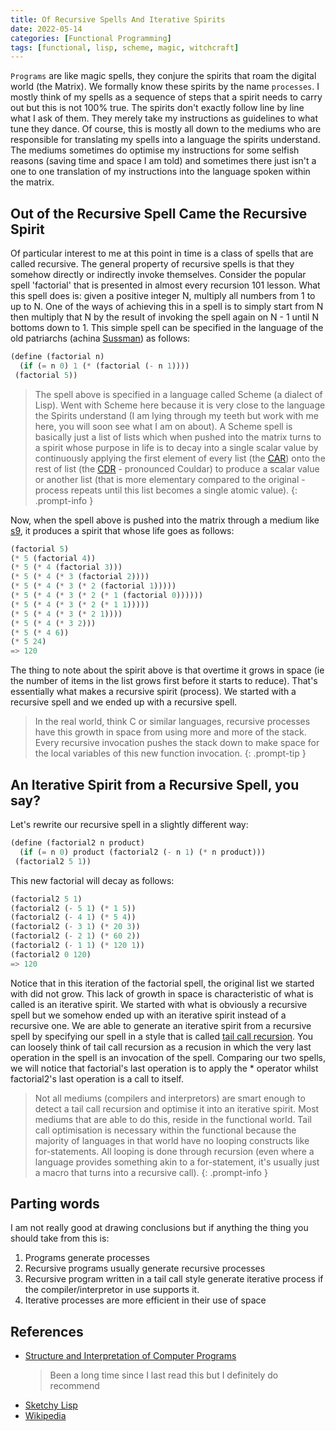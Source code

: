 ```yaml
---
title: Of Recursive Spells And Iterative Spirits
date: 2022-05-14
categories: [Functional Programming]
tags: [functional, lisp, scheme, magic, witchcraft]
---
```


`Programs` are like magic spells, they conjure the spirits that roam the
digital world (the Matrix). We formally know these spirits by the name
`processes`. I mostly think of my spells as a sequence of steps that a spirit
needs to carry out but this is not 100% true. The spirits don't exactly follow
line by line what I ask of them. They merely take my instructions as guidelines
to what tune they dance. Of course, this is mostly all down to the mediums who
are responsible for translating my spells into a language the spirits
understand. The mediums sometimes do optimise my instructions for some selfish
reasons (saving time and space I am told) and sometimes there just isn't a one
to one translation of my instructions into the language spoken within the matrix.


## Out of the Recursive Spell Came the Recursive Spirit

Of particular interest to me at this point in time is a class of spells
that are called recursive. The general property of recursive spells is that
they somehow directly or indirectly invoke themselves. Consider the popular
spell 'factorial' that is presented in almost every recursion 101 lesson.
What this spell does is: given a positive integer N, multiply all numbers
from 1 to up to N. One of the ways of achieving this in a spell is to simply
start from N then multiply that N by the result of invoking the spell again
on N - 1 until N bottoms down to 1. This simple spell can be specified in the
language of the old patriarchs (achina
[Sussman](http://catb.org/jargon/html/koans.html#id3141241)) as follows:

```scheme
(define (factorial n)
  (if (= n 0) 1 (* (factorial (- n 1))))
 (factorial 5))
```

> The spell above is specified in a language called Scheme (a dialect
of Lisp). Went with Scheme here because it is very close to the language
the Spirits understand (I am lying through my teeth but work with me here,
you will soon see what I am on about). A Scheme spell is basically just
a list of lists which when pushed into the matrix turns to a spirit whose
purpose in life is to decay into a single scalar value by continuously
applying the first element of every list (the
[CAR](https://en.wikipedia.org/wiki/CAR_and_CDR)) onto the rest of list
(the [CDR](https://en.wikipedia.org/wiki/CAR_and_CDR) - pronounced Couldar)
to produce a scalar value or another list (that is more elementary
compared to the original - process repeats until this list becomes a single
atomic value).
{: .prompt-info }

Now, when the spell above is pushed into the matrix through a medium like
[s9](https://github.com/reflectionalist/S9fES), it produces a spirit that
whose life goes as follows:

```scheme
(factorial 5)
(* 5 (factorial 4))
(* 5 (* 4 (factorial 3)))
(* 5 (* 4 (* 3 (factorial 2))))
(* 5 (* 4 (* 3 (* 2 (factorial 1)))))
(* 5 (* 4 (* 3 (* 2 (* 1 (factorial 0))))))
(* 5 (* 4 (* 3 (* 2 (* 1 1)))))
(* 5 (* 4 (* 3 (* 2 1))))
(* 5 (* 4 (* 3 2)))
(* 5 (* 4 6))
(* 5 24)
=> 120
```

The thing to note about the spirit above is that overtime it grows in
space (ie the number of items in the list grows first before it starts
to reduce). That's essentially what makes a recursive spirit (process).
We started with a recursive spell and we ended up with a recursive spell.

> In the real world, think C or similar languages, recursive processes
have this growth in space from using more and more of the stack. Every
recursive invocation pushes the stack down to make space for the local
variables of this new function invocation.
{: .prompt-tip }

## An Iterative Spirit from a Recursive Spell, you say?

Let's rewrite our recursive spell in a slightly different way:

```scheme
(define (factorial2 n product)
  (if (= n 0) product (factorial2 (- n 1) (* n product)))
 (factorial2 5 1))
```

This new factorial will decay as follows:

```scheme
(factorial2 5 1)
(factorial2 (- 5 1) (* 1 5))
(factorial2 (- 4 1) (* 5 4))
(factorial2 (- 3 1) (* 20 3))
(factorial2 (- 2 1) (* 60 2))
(factorial2 (- 1 1) (* 120 1))
(factorial2 0 120)
=> 120
```

Notice that in this iteration of the factorial spell, the original list we
started with did not grow. This lack of growth in space is characteristic
of what is called is an iterative spirit. We started with what is obviously
a recursive spell but we somehow ended up with an iterative spirit instead
of a recursive one. We are able to generate an iterative spirit from a
recursive spell by specifying our spell in a style that is called
[tail call recursion](https://en.wikipedia.org/wiki/Tail_call). You can
loosely think of tail call recursion as a recusion in which the very last
operation in the spell is an invocation of the spell. Comparing our two
spells, we will notice that factorial's last operation is to apply
the * operator whilst factorial2's last operation is a call to itself.

> Not all mediums (compilers and interpretors) are smart enough to detect
a tail call recursion and optimise it into an iterative spirit. Most mediums
that are able to do this, reside in the functional world. Tail call
optimisation is necessary within the functional because the majority of
languages in that world have no looping constructs like for-statements.
All looping is done through recursion (even where a language provides
something akin to a for-statement, it's usually just a macro that turns
into a recursive call).
{: .prompt-info }

## Parting words

I am not really good at drawing conclusions but if anything the thing
you should take from this is:

1. Programs generate processes
2. Recursive programs usually generate recursive processes
3. Recursive program written in a tail call style generate iterative process
   if the compiler/interpretor in use supports it.
4. Iterative processes are more efficient in their use of space

## References

- [Structure and Interpretation of Computer Programs](https://en.wikipedia.org/wiki/Structure_and_Interpretation_of_Computer_Programs)
    > Been a long time since I last read this but I definitely do recommend
- [Sketchy Lisp](http://community.schemewiki.org/?Sketchy-LISP)
- [Wikipedia](http://wikipedia.org)
